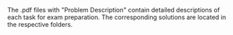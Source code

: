 The .pdf files with "Problem Description" contain detailed descriptions of each task for exam preparation. 
The corresponding solutions are located in the respective folders.
